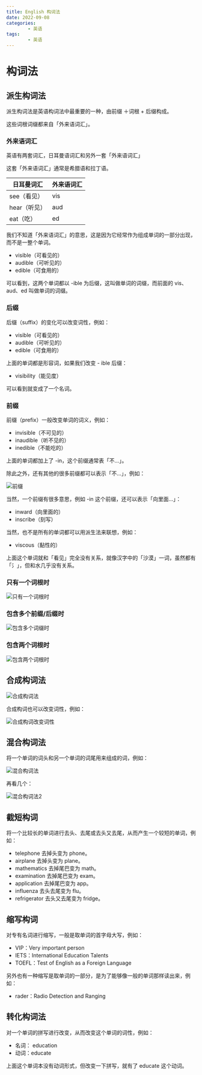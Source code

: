 ```yaml
---
title: English 构词法
date: 2022-09-08
categories:
        - 英语
tags:
        - 英语
---
```


# 构词法

## 派生构词法

派生构词法是英语构词法中最重要的一种，由前缀 ＋词根 + 后缀构成。

这些词根词缀都来自「外来语词汇」。

### 外来语词汇

英语有两套词汇，日耳曼语词汇和另外一套「外来语词汇」

这套「外来语词汇」通常是希腊语和拉丁语。

| 日耳曼词汇   | 外来语词汇 |
| ------------ | ---------- |
| see（看见）  | vis        |
| hear（听见） | aud        |
| eat（吃）    | ed         |

我们不知道「外来语词汇」的意思，这是因为它经常作为组成单词的一部分出现，而不是一整个单词。

- visible（可看见的）
- audible（可听见的）
- edible（可食用的）

可以看到，这两个单词都以 -ible 为后缀，这叫做单词的词缀，而前面的 vis、aud、ed 叫做单词的词缀。

### 后缀

后缀（suffix）的变化可以改变词性，例如：

- visible（可看见的）
- audible（可听见的）
- edible（可食用的）

上面的单词都是形容词，如果我们改变 - ible 后缀：

- visibility（能见度）

可以看到就变成了一个名词。

### 前缀

前缀（prefix）一般改变单词的词义，例如：

- invisible（不可见的）
- inaudible（听不见的）
- inedible（不能吃的）

上面的单词都加上了 -in，这个前缀通常表「不...」。

除此之外，还有其他的很多前缀都可以表示「不...」，例如：

![前缀](https://gallery.yxzi.xyz/galleries/2022/09/08/%E5%89%8D%E7%BC%80.png)

当然，一个前缀有很多意思，例如 -in 这个前缀，还可以表示「向里面...」：

- inward（向里面的）
- inscribe（刻写）

当然，也不是所有的单词都可以用派生法来联想，例如：

- viscous（黏性的）

上面这个单词就和「看见」完全没有关系，就像汉字中的「沙漠」一词，虽然都有「氵」，但和水几乎没有关系。

### 只有一个词根时

![只有一个词根时](https://gallery.yxzi.xyz/galleries/2022/09/08/%E5%8F%AA%E6%9C%89%E4%B8%80%E4%B8%AA%E8%AF%8D%E6%A0%B9%E6%97%B6.png)

### 包含多个前缀/后缀时

![包含多个词缀时](https://gallery.yxzi.xyz/galleries/2022/09/08/%E5%8C%85%E5%90%AB%E5%A4%9A%E4%B8%AA%E8%AF%8D%E7%BC%80%E6%97%B6.png)

### 包含两个词根时

![包含两个词根时](https://gallery.yxzi.xyz/galleries/2022/09/08/%E5%8C%85%E5%90%AB%E4%B8%A4%E4%B8%AA%E8%AF%8D%E6%A0%B9%E6%97%B6.png)

## 合成构词法

![合成构词法](https://gallery.yxzi.xyz/galleries/2022/09/08/%E5%90%88%E6%88%90%E6%9E%84%E8%AF%8D%E6%B3%95.png)

合成构词也可以改变词性，例如：

![合成构词改变词性](https://gallery.yxzi.xyz/galleries/2022/09/08/%E5%90%88%E6%88%90%E6%9E%84%E8%AF%8D%E6%94%B9%E5%8F%98%E8%AF%8D%E6%80%A7.png)

## 混合构词法

将一个单词的词头和另一个单词的词尾用来组成的词，例如：

![混合构词法](https://gallery.yxzi.xyz/galleries/2022/09/08/%E6%B7%B7%E5%90%88%E6%9E%84%E8%AF%8D%E6%B3%95.png)

再看几个：

![混合构词法2](https://gallery.yxzi.xyz/galleries/2022/09/09/%E6%B7%B7%E5%90%88%E6%9E%84%E8%AF%8D%E6%B3%952.png)

## 截短构词

将一个比较长的单词进行去头、去尾或去头又去尾，从而产生一个较短的单词，例如：

- telephone 去掉头变为 phone。
- airplane 去掉头变为 plane。
- mathematics 去掉尾巴变为 math。
- examination 去掉尾巴变为 exam。
- application 去掉尾巴变为 app。
- influenza 去头去尾变为 flu。
- refrigerator 去头又去尾变为 fridge。

## 缩写构词

对专有名词进行缩写，一般是取单词的首字母大写，例如：

- VIP：Very important person
- IETS：International Education Talents
- TOEFL：Test of English as a Foreign Language

另外也有一种缩写是取单词的一部分，是为了能够像一般的单词那样读出来，例如：

- rader：Radio Detection and Ranging

## 转化构词法

对一个单词的拼写进行改变，从而改变这个单词的词性，例如：

- 名词： education
- 动词：educate

上面这个单词本没有动词形式，但改变一下拼写，就有了 educate 这个动词。
